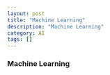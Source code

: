 ```yaml
---
layout: post
title: "Machine Learning"
description: "Machine Learning"
category: AI
tags: []
---
```


### Machine Learning ###
